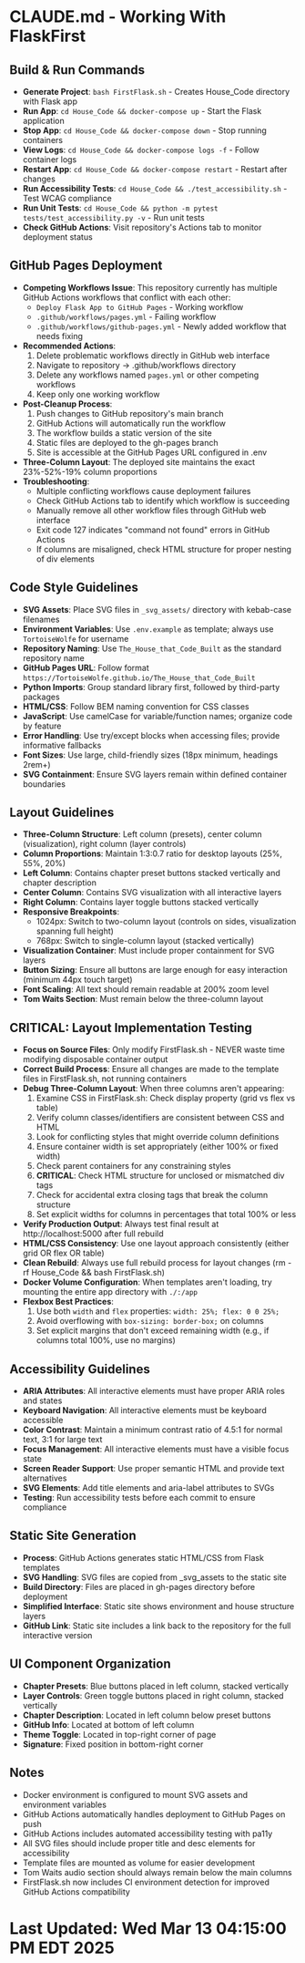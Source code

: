 # CLAUDE.md - Working With FlaskFirst

## Build & Run Commands
- **Generate Project**: `bash FirstFlask.sh` - Creates House_Code directory with Flask app
- **Run App**: `cd House_Code && docker-compose up` - Start the Flask application
- **Stop App**: `cd House_Code && docker-compose down` - Stop running containers
- **View Logs**: `cd House_Code && docker-compose logs -f` - Follow container logs
- **Restart App**: `cd House_Code && docker-compose restart` - Restart after changes
- **Run Accessibility Tests**: `cd House_Code && ./test_accessibility.sh` - Test WCAG compliance
- **Run Unit Tests**: `cd House_Code && python -m pytest tests/test_accessibility.py -v` - Run unit tests
- **Check GitHub Actions**: Visit repository's Actions tab to monitor deployment status

## GitHub Pages Deployment
- **Competing Workflows Issue**: This repository currently has multiple GitHub Actions workflows that conflict with each other:
  - `Deploy Flask App to GitHub Pages` - Working workflow
  - `.github/workflows/pages.yml` - Failing workflow
  - `.github/workflows/github-pages.yml` - Newly added workflow that needs fixing
- **Recommended Actions**:
  1. Delete problematic workflows directly in GitHub web interface
  2. Navigate to repository → .github/workflows directory
  3. Delete any workflows named `pages.yml` or other competing workflows
  4. Keep only one working workflow
- **Post-Cleanup Process**:
  1. Push changes to GitHub repository's main branch
  2. GitHub Actions will automatically run the workflow
  3. The workflow builds a static version of the site
  4. Static files are deployed to the gh-pages branch
  5. Site is accessible at the GitHub Pages URL configured in .env
- **Three-Column Layout**: The deployed site maintains the exact 23%-52%-19% column proportions
- **Troubleshooting**:
  - Multiple conflicting workflows cause deployment failures
  - Check GitHub Actions tab to identify which workflow is succeeding
  - Manually remove all other workflow files through GitHub web interface
  - Exit code 127 indicates "command not found" errors in GitHub Actions
  - If columns are misaligned, check HTML structure for proper nesting of div elements

## Code Style Guidelines
- **SVG Assets**: Place SVG files in `_svg_assets/` directory with kebab-case filenames
- **Environment Variables**: Use `.env.example` as template; always use `TortoiseWolfe` for username
- **Repository Naming**: Use `The_House_that_Code_Built` as the standard repository name
- **GitHub Pages URL**: Follow format `https://TortoiseWolfe.github.io/The_House_that_Code_Built`
- **Python Imports**: Group standard library first, followed by third-party packages
- **HTML/CSS**: Follow BEM naming convention for CSS classes
- **JavaScript**: Use camelCase for variable/function names; organize code by feature
- **Error Handling**: Use try/except blocks when accessing files; provide informative fallbacks
- **Font Sizes**: Use large, child-friendly sizes (18px minimum, headings 2rem+)
- **SVG Containment**: Ensure SVG layers remain within defined container boundaries

## Layout Guidelines
- **Three-Column Structure**: Left column (presets), center column (visualization), right column (layer controls)
- **Column Proportions**: Maintain 1:3:0.7 ratio for desktop layouts (25%, 55%, 20%)
- **Left Column**: Contains chapter preset buttons stacked vertically and chapter description
- **Center Column**: Contains SVG visualization with all interactive layers
- **Right Column**: Contains layer toggle buttons stacked vertically
- **Responsive Breakpoints**: 
  - 1024px: Switch to two-column layout (controls on sides, visualization spanning full height)
  - 768px: Switch to single-column layout (stacked vertically)
- **Visualization Container**: Must include proper containment for SVG layers
- **Button Sizing**: Ensure all buttons are large enough for easy interaction (minimum 44px touch target)
- **Font Scaling**: All text should remain readable at 200% zoom level
- **Tom Waits Section**: Must remain below the three-column layout

## CRITICAL: Layout Implementation Testing
- **Focus on Source Files**: Only modify FirstFlask.sh - NEVER waste time modifying disposable container output
- **Correct Build Process**: Ensure all changes are made to the template files in FirstFlask.sh, not running containers
- **Debug Three-Column Layout**: When three columns aren't appearing:
  1. Examine CSS in FirstFlask.sh: Check display property (grid vs flex vs table)
  2. Verify column classes/identifiers are consistent between CSS and HTML
  3. Look for conflicting styles that might override column definitions
  4. Ensure container width is set appropriately (either 100% or fixed width)
  5. Check parent containers for any constraining styles
  6. **CRITICAL**: Check HTML structure for unclosed or mismatched div tags
  7. Check for accidental extra closing tags that break the column structure
  8. Set explicit widths for columns in percentages that total 100% or less
- **Verify Production Output**: Always test final result at http://localhost:5000 after full rebuild
- **HTML/CSS Consistency**: Use one layout approach consistently (either grid OR flex OR table)
- **Clean Rebuild**: Always use full rebuild process for layout changes (rm -rf House_Code && bash FirstFlask.sh)
- **Docker Volume Configuration**: When templates aren't loading, try mounting the entire app directory with `./:/app`
- **Flexbox Best Practices**:
  1. Use both `width` and `flex` properties: `width: 25%; flex: 0 0 25%;`
  2. Avoid overflowing with `box-sizing: border-box;` on columns
  3. Set explicit margins that don't exceed remaining width (e.g., if columns total 100%, use no margins)

## Accessibility Guidelines
- **ARIA Attributes**: All interactive elements must have proper ARIA roles and states
- **Keyboard Navigation**: All interactive elements must be keyboard accessible
- **Color Contrast**: Maintain a minimum contrast ratio of 4.5:1 for normal text, 3:1 for large text
- **Focus Management**: All interactive elements must have a visible focus state
- **Screen Reader Support**: Use proper semantic HTML and provide text alternatives
- **SVG Elements**: Add title elements and aria-label attributes to SVGs
- **Testing**: Run accessibility tests before each commit to ensure compliance

## Static Site Generation
- **Process**: GitHub Actions generates static HTML/CSS from Flask templates
- **SVG Handling**: SVG files are copied from _svg_assets to the static site
- **Build Directory**: Files are placed in gh-pages directory before deployment
- **Simplified Interface**: Static site shows environment and house structure layers
- **GitHub Link**: Static site includes a link back to the repository for the full interactive version

## UI Component Organization
- **Chapter Presets**: Blue buttons placed in left column, stacked vertically
- **Layer Controls**: Green toggle buttons placed in right column, stacked vertically
- **Chapter Description**: Located in left column below preset buttons
- **GitHub Info**: Located at bottom of left column
- **Theme Toggle**: Located in top-right corner of page
- **Signature**: Fixed position in bottom-right corner

## Notes
- Docker environment is configured to mount SVG assets and environment variables
- GitHub Actions automatically handles deployment to GitHub Pages on push
- GitHub Actions includes automated accessibility testing with pa11y
- All SVG files should include proper title and desc elements for accessibility
- Template files are mounted as volume for easier development
- Tom Waits audio section should always remain below the main columns
- FirstFlask.sh now includes CI environment detection for improved GitHub Actions compatibility

# Last Updated: Wed Mar 13 04:15:00 PM EDT 2025